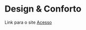 # Design & Conforto
 
Link para o site <a href="https://gabrieloliveira-crtl.github.io/Design---Conforto/">Acesso</a>